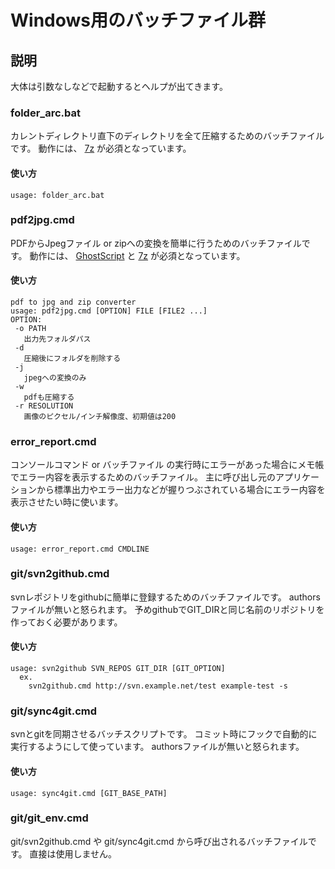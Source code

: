 Windows用のバッチファイル群
===========================

説明
----

大体は引数なしなどで起動するとヘルプが出てきます。

### folder_arc.bat

カレントディレクトリ直下のディレクトリを全て圧縮するためのバッチファイルです。
動作には、 [7z](http://sevenzip.sourceforge.jp/) が必須となっています。

#### 使い方

    usage: folder_arc.bat

### pdf2jpg.cmd

PDFからJpegファイル or zipへの変換を簡単に行うためのバッチファイルです。
動作には、 [GhostScript](http://www.ghostscript.com/) と [7z](http://sevenzip.sourceforge.jp/) が必須となっています。

#### 使い方

    pdf to jpg and zip converter
    usage: pdf2jpg.cmd [OPTION] FILE [FILE2 ...]
    OPTION:
     -o PATH
       出力先フォルダパス
     -d
       圧縮後にフォルダを削除する
     -j
       jpegへの変換のみ
     -w
       pdfも圧縮する
     -r RESOLUTION
       画像のピクセル/インチ解像度、初期値は200

### error_report.cmd

コンソールコマンド or バッチファイル の実行時にエラーがあった場合にメモ帳でエラー内容を表示するためのバッチファイル。
主に呼び出し元のアプリケーションから標準出力やエラー出力などが握りつぶされている場合にエラー内容を表示させたい時に使います。

#### 使い方

    usage: error_report.cmd CMDLINE

### git/svn2github.cmd

svnレポジトリをgithubに簡単に登録するためのバッチファイルです。
authorsファイルが無いと怒られます。
予めgithubでGIT_DIRと同じ名前のリポジトリを作っておく必要があります。

#### 使い方

    usage: svn2github SVN_REPOS GIT_DIR [GIT_OPTION]
      ex.
        svn2github.cmd http://svn.example.net/test example-test -s

### git/sync4git.cmd

svnとgitを同期させるバッチスクリプトです。
コミット時にフックで自動的に実行するようにして使っています。
authorsファイルが無いと怒られます。

#### 使い方

    usage: sync4git.cmd [GIT_BASE_PATH]

### git/git_env.cmd

git/svn2github.cmd や git/sync4git.cmd から呼び出されるバッチファイルです。
直接は使用しません。

